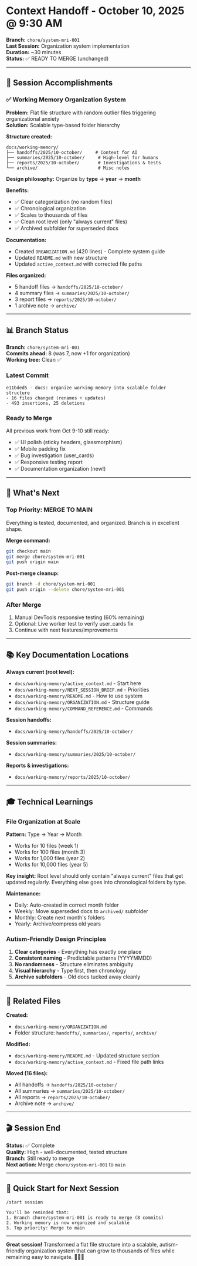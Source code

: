 # Context Handoff - October 10, 2025 @ 9:30 AM

**Branch:** `chore/system-mri-001`  
**Last Session:** Organization system implementation  
**Duration:** ~30 minutes  
**Status:** ✅ READY TO MERGE (unchanged)

---

## 🎯 Session Accomplishments

### ✅ Working Memory Organization System
**Problem:** Flat file structure with random outlier files triggering organizational anxiety  
**Solution:** Scalable type-based folder hierarchy

**Structure created:**
```
docs/working-memory/
├── handoffs/2025/10-october/     # Context for AI
├── summaries/2025/10-october/     # High-level for humans
├── reports/2025/10-october/       # Investigations & tests
└── archive/                       # Misc notes
```

**Design philosophy:** Organize by **type** → **year** → **month**

**Benefits:**
- ✅ Clear categorization (no random files)
- ✅ Chronological organization
- ✅ Scales to thousands of files
- ✅ Clean root level (only "always current" files)
- ✅ Archived subfolder for superseded docs

**Documentation:**
- Created `ORGANIZATION.md` (420 lines) - Complete system guide
- Updated `README.md` with new structure
- Updated `active_context.md` with corrected file paths

**Files organized:**
- 5 handoff files → `handoffs/2025/10-october/`
- 4 summary files → `summaries/2025/10-october/`
- 3 report files → `reports/2025/10-october/`
- 1 archive note → `archive/`

---

## 📊 Branch Status

**Branch:** `chore/system-mri-001`  
**Commits ahead:** 8 (was 7, now +1 for organization)  
**Working tree:** Clean ✅

### Latest Commit
```
e11bded5 - docs: organize working-memory into scalable folder structure
- 16 files changed (renames + updates)
- 493 insertions, 25 deletions
```

### Ready to Merge
All previous work from Oct 9-10 still ready:
- ✅ UI polish (sticky headers, glassmorphism)
- ✅ Mobile padding fix
- ✅ Bug investigation (user_cards)
- ✅ Responsive testing report
- ✅ Documentation organization (new!)

---

## 🚀 What's Next

### Top Priority: MERGE TO MAIN
Everything is tested, documented, and organized. Branch is in excellent shape.

**Merge command:**
```bash
git checkout main
git merge chore/system-mri-001
git push origin main
```

**Post-merge cleanup:**
```bash
git branch -d chore/system-mri-001
git push origin --delete chore/system-mri-001
```

### After Merge
1. Manual DevTools responsive testing (60% remaining)
2. Optional: Live worker test to verify user_cards fix
3. Continue with next features/improvements

---

## 📚 Key Documentation Locations

**Always current (root level):**
- `docs/working-memory/active_context.md` - Start here
- `docs/working-memory/NEXT_SESSION_BRIEF.md` - Priorities
- `docs/working-memory/README.md` - How to use system
- `docs/working-memory/ORGANIZATION.md` - Structure guide
- `docs/working-memory/COMMAND_REFERENCE.md` - Commands

**Session handoffs:**
- `docs/working-memory/handoffs/2025/10-october/`

**Session summaries:**
- `docs/working-memory/summaries/2025/10-october/`

**Reports & investigations:**
- `docs/working-memory/reports/2025/10-october/`

---

## 🎓 Technical Learnings

### File Organization at Scale

**Pattern:** Type → Year → Month
- Works for 10 files (week 1)
- Works for 100 files (month 3)
- Works for 1,000 files (year 2)
- Works for 10,000 files (year 5)

**Key insight:** Root level should only contain "always current" files that get updated regularly. Everything else goes into chronological folders by type.

**Maintenance:**
- Daily: Auto-created in correct month folder
- Weekly: Move superseded docs to `archived/` subfolder
- Monthly: Create next month's folders
- Yearly: Archive/compress old years

### Autism-Friendly Design Principles

1. **Clear categories** - Everything has exactly one place
2. **Consistent naming** - Predictable patterns (YYYYMMDD)
3. **No randomness** - Structure eliminates ambiguity
4. **Visual hierarchy** - Type first, then chronology
5. **Archive subfolders** - Old docs tucked away cleanly

---

## 🔗 Related Files

**Created:**
- `docs/working-memory/ORGANIZATION.md`
- Folder structure: `handoffs/`, `summaries/`, `reports/`, `archive/`

**Modified:**
- `docs/working-memory/README.md` - Updated structure section
- `docs/working-memory/active_context.md` - Fixed file path links

**Moved (16 files):**
- All handoffs → `handoffs/2025/10-october/`
- All summaries → `summaries/2025/10-october/`
- All reports → `reports/2025/10-october/`
- Archive note → `archive/`

---

## 🎬 Session End

**Status:** ✅ Complete  
**Quality:** High - well-documented, tested structure  
**Branch:** Still ready to merge  
**Next action:** Merge `chore/system-mri-001` to `main`

---

## 🎯 Quick Start for Next Session

```
/start session

You'll be reminded that:
1. Branch chore/system-mri-001 is ready to merge (8 commits)
2. Working memory is now organized and scalable
3. Top priority: Merge to main
```

---

**Great session!** Transformed a flat file structure into a scalable, autism-friendly organization system that can grow to thousands of files while remaining easy to navigate. 🧠✨📂

